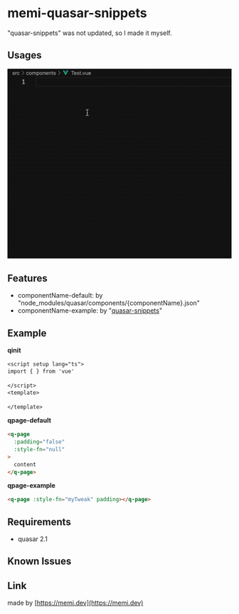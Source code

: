 # memi-quasar-snippets

"quasar-snippets" was not updated, so I made it myself.

## Usages

![Usage](images/usage.gif)
## Features

- componentName-default: by "node_modules/quasar/components/{componentName}.json"
- componentName-example: by "[quasar-snippets](https://marketplace.visualstudio.com/items?itemName=abdelaziz18003.quasar-snippets)"

## Example

**qinit**
```vue
<script setup lang="ts">
import { } from 'vue'

</script>
<template>
  
</template>
```

**qpage-default**
```html
<q-page
  :padding="false"
  :style-fn="null"
>
  content
</q-page>
```
**qpage-example**
```html
<q-page :style-fn="myTweak" padding></q-page>
```

## Requirements
- quasar 2.1

## Known Issues

## Link

made by [https://memi.dev](https://memi.dev)
